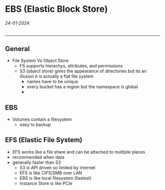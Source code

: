 # EBS (Elastic Block Store)
###### 24-01-2024
---
## General
- File System Vs Object Store
	- FS supports hierachys, attributes, and permissions
	- S3 (object store) gives the appearance of directories but its an illusion it is actually a flat file system
		- names have to be unique
		- every bucket has a region but the namespace is global
		- 
## EBS
- Volumes contain a filesystem
	- easy to backup
## EFS (Elastic File System)
- EFS works like a file share and can be attached to multiple places
- recommended when data
- generally faster than S3
	- S3 is API driven so limited by internet
	- EFS is like CIFS/SMB over LAN
	- EBS is like local filesystem (fastest)
	- Instance Store is like PCIe
